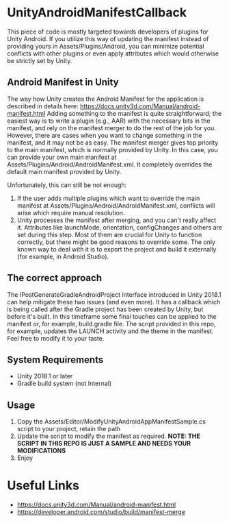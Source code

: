 # UnityAndroidManifestCallback
This piece of code is mostly targeted towards developers of plugins for Unity Android. If you utilize this way of updating the manifest instead of providing yours in Assets/Plugins/Android, you can minimize potential conflicts with other plugins or even apply attributes which would otherwise be strictly set by Unity.

## Android Manifest in Unity
The way how Unity creates the Android Manifest for the application is described in details here: https://docs.unity3d.com/Manual/android-manifest.html
Adding something to the manifest is quite straightforward; the easiest way is to write a plugin (e.g., AAR) with the necessary bits in the manifest, and rely on the manifest merger to do the rest of the job for you.
However, there are cases when you want to change something in the manifest, and it may not be as easy. The manifest merger gives top priority to the main manifest, which is normally provided by Unity.
In this case, you can provide your own main manifest at Assets/Plugins/Android/AndroidManifest.xml. It completely overrides the default main manifest provided by Unity.

Unfortunately, this can still be not enough:
1.	If the user adds multiple plugins which want to override the main manifest at Assets/Plugins/Android/AndroidManifest.xml, conflicts will arise which require manual resolution.
2.	Unity processes the manifest after merging, and you can't really affect it. Attributes like launchMode, orientation, configChanges and others are set during this step. Most of them are crucial for Unity to function correctly, but there might be good reasons to override some. The only known way to deal with it is to export the project and build it externally (for example, in Android Studio).

## The correct approach
The IPostGenerateGradleAndroidProject interface introduced in Unity 2018.1 can help mitigate these two issues (and even more). It has a callback which is being called after the Gradle project has been created by Unity, but before it's built. In this timeframe some final touches can be applied to the manifest or, for example, build.gradle file.
The script provided in this repo, for example, updates the LAUNCH activity and the theme in the manifest. Feel free to modify it to your taste.

## System Requirements
-	Unity 2018.1 or later
-	Gradle build system (not Internal)

## Usage
1.	Copy the Assets/Editor/ModifyUnityAndroidAppManifestSample.cs script to your project, retain the path
2.	Update the script to modify the manifest as required. **NOTE: THE SCRIPT IN THIS REPO IS JUST A SAMPLE AND NEEDS YOUR MODIFICATIONS**
3.	Enjoy

# Useful Links
-	https://docs.unity3d.com/Manual/android-manifest.html
-	https://developer.android.com/studio/build/manifest-merge
